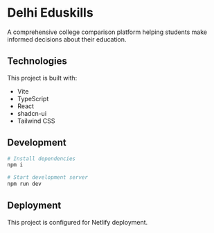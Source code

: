 # Delhi Eduskills

A comprehensive college comparison platform helping students make informed decisions about their education.

## Technologies

This project is built with:

- Vite
- TypeScript
- React
- shadcn-ui
- Tailwind CSS

## Development

```sh
# Install dependencies
npm i

# Start development server
npm run dev
```

## Deployment

This project is configured for Netlify deployment.
